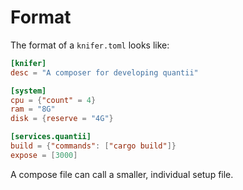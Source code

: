 # Format

The format of a `knifer.toml` looks like:

```toml
[knifer]
desc = "A composer for developing quantii"

[system]
cpu = {"count" = 4}
ram = "8G"
disk = {reserve = "4G"}

[services.quantii]
build = {"commands": ["cargo build"]}
expose = [3000]

```

A compose file can call a smaller, individual setup file.

